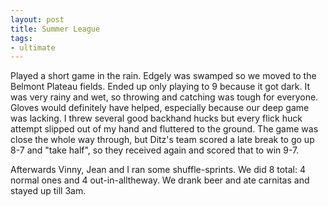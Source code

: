 ```yaml
---
layout: post
title: Summer League
tags:
- ultimate
---
```


Played a short game in the rain. Edgely was swamped so we moved to the Belmont Plateau fields. Ended up only playing to 9 because it got dark. It was very rainy and wet, so throwing and catching was tough for everyone. Gloves would definitely have helped, especially because our deep game was lacking. I threw several good backhand hucks but every flick huck attempt slipped out of my hand and fluttered to the ground. The game was close the whole way through, but Ditz's team scored a late break to go up 8-7 and "take half", so they received again and scored that to win 9-7.

Afterwards Vinny, Jean and I ran some shuffle-sprints. We did 8 total: 4 normal ones and 4 out-in-alltheway. We drank beer and ate carnitas and stayed up till 3am.
